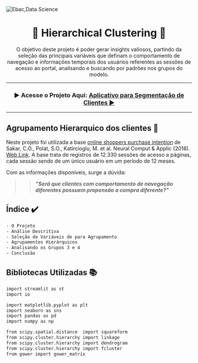 <img src="https://raw.githubusercontent.com/guilherme-rhein/Agrupamento_Hierarquico/main/img/ebac_data_science.png" alt="Ebac,Data Science">
<h1 align="center">
    💫 Hierarchical Clustering 💫</a>
</h1>

<p align="center"> O objetivo deste projeto é poder gerar insights valiosos, partindo da seleção das principais variáveis que definam o comportamento de navegação e informações temporais dos usuários referentes as sessões de acesso ao portal, analisando e buscando por padrões nos grupos do modelo. </p>

---

<h3 align="center">
    ▶️ Acesse o Projeto Aqui: <a href="">Aplicativo para Segmentação de Clientes ▶️</a>
    <br>
</h3>

---

## Agrupamento Hierarquico dos clientes 📌
Neste projeto foi utilizada a base [online shoppers purchase intention](https://archive.ics.uci.edu/ml/datasets/Online+Shoppers+Purchasing+Intention+Dataset) de Sakar, C.O., Polat, S.O., Katircioglu, M. et al. Neural Comput & Applic (2018). [Web Link](https://doi.org/10.1007/s00521-018-3523-0). A base trata de registros de 12.330 sessões de acesso a páginas, cada sessão sendo de um único usuário em um período de 12 meses.<br>

Com as informações disponíveis, surge a dúvida:
>> ***"Será que clientes com comportamento de navegação diferentes possuem propensão a compra diferente?"***

## Índice ✔️

```bash
- O Projeto
- Análise Descritiva
- Seleção de Variáveis de para Agrupamento
- Agrupamentos Hierárquicos
- Analisando os Grupos 3 e 4
- Conclusão
```

## Bibliotecas Utilizadas 📚

```bash
import streamlit as st
import io

import matplotlib.pyplot as plt
import seaborn as sns
import pandas as pd
import numpy as np

from scipy.spatial.distance  import squareform
from scipy.cluster.hierarchy import linkage
from scipy.cluster.hierarchy import dendrogram
from scipy.cluster.hierarchy import fcluster
from gower import gower_matrix
```

